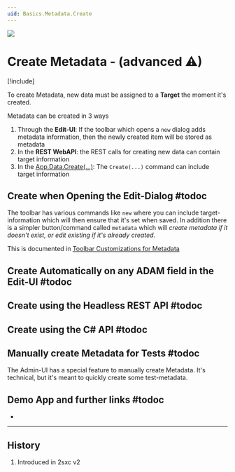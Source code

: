```yaml
---
uid: Basics.Metadata.Create
---
```


<img src="~/assets/features/metadata.svg" class="feature">

# Create Metadata - (advanced ⚠)

[!include[](~/pages/basics/stack/_shared-float-summary.md)]
<style>.context-box-summary .data-all { visibility: visible; } </style>

To create Metadata, new data must be assigned to a **Target** the moment it's created. 

Metadata can be created in 3 ways

1. Through the **Edit-UI**: If the toolbar which opens a `new` dialog adds metadata information, then the newly created item will be stored as metadata
1. In the **REST WebAPI**: the REST calls for creating new data can contain target information
1. In the [App.Data.Create(...)](xref:NetCode.DynamicCode.Objects.App.Data): The `Create(...)` command can include target information 


## Create when Opening the Edit-Dialog #todoc

The toolbar has various commands like `new` where you can include target-information which will then ensure that it's set when saved. In addition there is a simpler button/command called `metadata` which will _create metadata if it doesn't exist, or edit existing if it's already created_. 

This is documented in [Toolbar Customizations for Metadata](xref:JsCode.Toolbars.CreateMetadata)

## Create Automatically on any ADAM field in the Edit-UI #todoc



## Create using the Headless REST API #todoc



## Create using the C# API #todoc



## Manually create Metadata for Tests #todoc

The Admin-UI has a special feature to manually create Metadata. It's technical, but it's meant to quickly create some test-metadata.



## Demo App and further links #todoc

* [](xref:App.FancyBoxGallery)

---

## History

1. Introduced in 2sxc v2